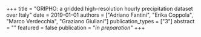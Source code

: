 +++
title = "GRIPHO: a gridded high-resolution hourly precipitation dataset over Italy"
date = 2019-01-01
authors = ["Adriano Fantini", "Erika Coppola", "Marco Verdecchia", "Graziano Giuliani"]
publication_types = ["3"]
abstract = ""
featured = false
publication = "*in preparation*"
+++

